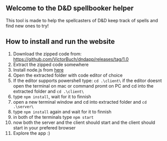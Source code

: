 ## Welcome to the D&D spellbooker helper

This tool is made to help the spellcasters of D&D keep track of spells and find new ones to try!

## How to install and run the website

1. Download the zipped code from: https://github.com/VictorBuch/dndapp/releases/tag/1.0
2. Extract the zipped code somewhere
3. Install node.js from [here](https://nodejs.org/en/)
4. Open the extracted folder with code editor of choice
5. If the editor supports powershell type: `cd .\client\` if the editor doesnt open the terminal on mac or command promt on PC and cd into the extracted folder and `cd .\client\`
6. type `npm install`, wait for it to finnish
7. open a new terminal window and cd into extracted folder and `cd .\server\`
8. type `npm install` again and wait for it to finnish
9. in both of the terminals type `npm start`
10. now both the server and the client should start and the client should start in your prefered browser
11. Explore the app :)
